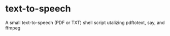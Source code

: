 # text-to-speech
A small text-to-speech (PDF or TXT) shell script utalizing pdftotext, say, and ffmpeg
